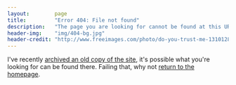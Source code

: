 ```yaml
---
layout:        page
title:         "Error 404: File not found"
description:   "The page you are looking for cannot be found at this URL"
header-img:    "img/404-bg.jpg"
header-credit: "http://www.freeimages.com/photo/do-you-trust-me-1310128"
---
```


I've recently [archived an old copy of the site](http://2015-10-14.limeblast.co.uk), it's possible what you're looking for can be found there. Failing that, why not [return to the homepage](/).
